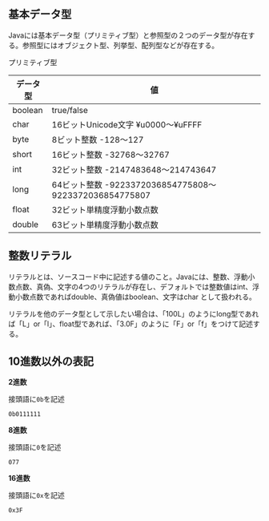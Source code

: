 ## 基本データ型

Javaには基本データ型（プリミティブ型）と参照型の２つのデータ型が存在する。参照型にはオブジェクト型、列挙型、配列型などが存在する。

プリミティブ型

データ型|値
--|--
boolean|true/false
char|16ビットUnicode文字 ¥u0000〜¥uFFFF
byte|8ビット整数 -128〜127
short|16ビット整数 -32768〜32767
int|32ビット整数 -2147483648〜214743647 
long|64ビット整数 -9223372036854775808〜9223372036854775807
float|32ビット単精度浮動小数点数
double|63ビット単精度浮動小数点数

## 整数リテラル

リテラルとは、ソースコード中に記述する値のこと。Javaには、整数、浮動小数点数、真偽、文字の4つのリテラルが存在し、デフォルトでは整数値はint、浮動小数点数であればdouble、真偽値はboolean、文字はchar
として扱われる。

リテラルを他のデータ型として示したい場合は、「100L」のようにlong型であれば「L」or「l」、float型であれば、「3.0F」のように「F」or「f」をつけて記述する。

## 10進数以外の表記

**2進数**

接頭語に`0b`を記述

`0b0111111`

**8進数**

接頭語に`0`を記述

`077`

**16進数**

接頭語に`0x`を記述

`0x3F`
